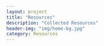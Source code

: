 ```yaml
---
layout: project
title: "Resources"
description: "Collected Resources"
header-img: "img/home-bg.jpg"
category: Resources
---
```

